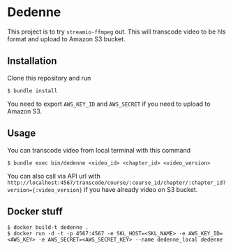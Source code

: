 # Dedenne

This project is to try `streamio-ffmpeg` out. This will transcode video to be hls format and upload to Amazon S3 bucket.

## Installation

Clone this repository and run

    $ bundle install

You need to export `AWS_KEY_ID` and `AWS_SECRET` if you need to upload to Amazon S3.

## Usage

You can transcode video from local terminal with this command

    $ bundle exec bin/dedenne <video_id> <chapter_id> <video_version>

You can also call via API url with `http://localhost:4567/transcode/course/:course_id/chapter/:chapter_id?version={:video_version}` if you have already video on S3 bucket.

## Docker stuff

    $ docker build-t dedenne .
    $ docker run -d -t -p 4567:4567 -e SKL_HOST=<SKL_NAME> -e AWS_KEY_ID=<AWS_KEY> -e AWS_SECRET=<AWS_SECRET_KEY> --name dedenne_local dedenne
